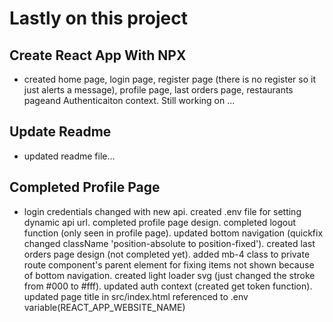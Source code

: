 # Lastly on this project
## Create React App With NPX
- created home page, login page, register page (there is no register so it just alerts a message), profile page, last orders page, restaurants pageand Authenticaiton context. Still working on ...
## Update Readme
- updated readme file... 
## Completed Profile Page
- login credentials changed with new api. created .env file for setting dynamic api url. completed profile page design. completed logout function (only seen in profile page). updated bottom navigation (quickfix changed className 'position-absolute to position-fixed'). created last orders page design (not completed yet). added mb-4 class to private route component's parent element for fixing items not shown because of bottom navigation. created light loader svg (just changed the stroke from #000 to #fff). updated auth context (created get token function). updated page title in src/index.html referenced to .env variable(REACT_APP_WEBSITE_NAME) 